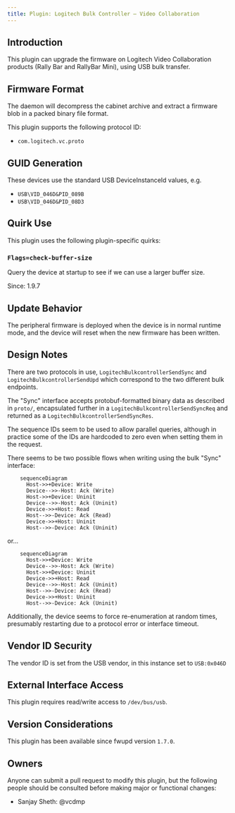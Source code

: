 ```yaml
---
title: Plugin: Logitech Bulk Controller — Video Collaboration
---
```


## Introduction

This plugin can upgrade the firmware on Logitech Video Collaboration products
(Rally Bar and RallyBar Mini), using USB bulk transfer.

## Firmware Format

The daemon will decompress the cabinet archive and extract a firmware blob in
a packed binary file format.

This plugin supports the following protocol ID:

* `com.logitech.vc.proto`

## GUID Generation

These devices use the standard USB DeviceInstanceId values, e.g.

* `USB\VID_046D&PID_089B`
* `USB\VID_046D&PID_08D3`

## Quirk Use

This plugin uses the following plugin-specific quirks:

### `Flags=check-buffer-size`

Query the device at startup to see if we can use a larger buffer size.

Since: 1.9.7

## Update Behavior

The peripheral firmware is deployed when the device is in normal runtime mode,
and the device will reset when the new firmware has been written.

## Design Notes

There are two protocols in use, `LogitechBulkcontrollerSendSync` and `LogitechBulkcontrollerSendUpd`
which correspond to the two different bulk endpoints.

The "Sync" interface accepts protobuf-formatted binary data as described in `proto/`, encapsulated
further in a `LogitechBulkcontrollerSendSyncReq` and returned as a `LogitechBulkcontrollerSendSyncRes`.

The sequence IDs seem to be used to allow parallel queries, although in practice some of the IDs
are hardcoded to zero even when setting them in the request.

There seems to be two possible flows when writing using the bulk "Sync" interface:

```mermaid
    sequenceDiagram
      Host->>+Device: Write
      Device-->>-Host: Ack (Write)
      Host->>+Device: Uninit
      Device-->>-Host: Ack (Uninit)
      Device->>+Host: Read
      Host-->>-Device: Ack (Read)
      Device->>+Host: Uninit
      Host-->>-Device: Ack (Uninit)
```

or...

```mermaid
    sequenceDiagram
      Host->>+Device: Write
      Device-->>-Host: Ack (Write)
      Host->>+Device: Uninit
      Device->>+Host: Read
      Device-->>-Host: Ack (Uninit)
      Host-->>-Device: Ack (Read)
      Device->>+Host: Uninit
      Host-->>-Device: Ack (Uninit)
```

Additionally, the device seems to force re-enumeration at random times, presumably restarting due
to a protocol error or interface timeout.

## Vendor ID Security

The vendor ID is set from the USB vendor, in this instance set to `USB:0x046D`

## External Interface Access

This plugin requires read/write access to `/dev/bus/usb`.

## Version Considerations

This plugin has been available since fwupd version `1.7.0`.

## Owners

Anyone can submit a pull request to modify this plugin, but the following people should be
consulted before making major or functional changes:

* Sanjay Sheth: @vcdmp
